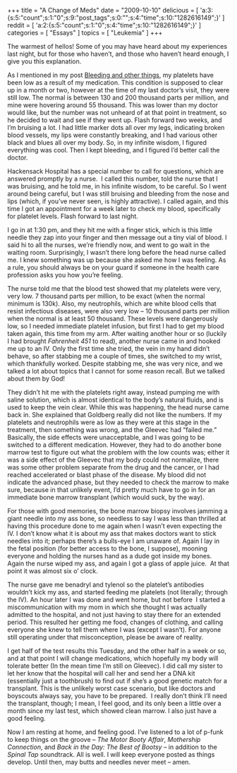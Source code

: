 +++
title = "A Change of Meds"
date = "2009-10-10"
delicious = [ 'a:3:{s:5:"count";s:1:"0";s:9:"post_tags";s:0:"";s:4:"time";s:10:"1282616149";}' ]
reddit = [ 'a:2:{s:5:"count";s:1:"0";s:4:"time";s:10:"1282616149";}' ]
categories = [ "Essays" ]
topics = [ "Leukemia" ]
+++

The warmest of hellos! Some of you may have heard about my experiences last night, but for those who haven&#8217;t, and those who haven&#8217;t heard enough, I give you this explanation.

<!--more-->

As I mentioned in my post [Bleeding and other things](/post/bleeding-and-other-things), my platelets have been low as a result of my medication. This condition is supposed to clear up in a month or two, however at the time of my last doctor&#8217;s visit, they were still low. The normal is between 130 and 200 thousand parts per million, and mine were hovering around 55 thousand. This was lower than my doctor would like, but the number was not unheard of at that point in treatment, so he decided to wait and see if they went up. Flash forward two weeks, and I&#8217;m bruising a lot. I had little marker dots all over my legs, indicating broken blood vessels, my lips were constantly breaking, and I had various other black and blues all over my body. So, in my infinite wisdom, I figured everything was cool. Then I kept bleeding, and I figured I&#8217;d better call the doctor.

Hackensack Hospital has a special number to call for questions, which are answered promptly by a nurse.  I called this number, told the nurse that I was bruising, and he told me, in his infinite wisdom, to be careful. So I went around being careful, but I was still bruising and bleeding from the nose and lips (which, if you&#8217;ve never seen, is highly attractive). I called again, and this time I got an appointment for a week later to check my blood, specifically for platelet levels. Flash forward to last night.

I go in at 1:30 pm, and they hit me with a finger stick, which is this little needle they zap into your finger and then message out a tiny vial of blood. I said hi to all the nurses, we&#8217;re friendly now, and went to go wait in the waiting room. Surprisingly, I wasn&#8217;t there long before the head nurse called me. I knew something was up because she asked me how I was feeling. As a rule, you should always be on your guard if someone in the health care profession asks you how you&#8217;re feeling.

The nurse told me that the blood test showed that my platelets were very, very low. 7 thousand parts per million, to be exact (when the normal minimum is 130k). Also, my neutrophils, which are white blood cells that resist infectious diseases, were also very low &#8211; 10 thousand parts per million when the normal is at least 50 thousand. These levels were dangerously low, so I needed immediate platelet infusion, but first I had to get my blood taken again, this time from my arm. After waiting another hour or so (luckily I had brought _Fahrenheit 451_ to read), another nurse came in and hooked me up to an IV. Only the first time she tried, the vein in my hand didn&#8217;t behave, so after stabbing me a couple of times, she switched to my wrist, which thankfully worked. Despite stabbing me, she was very nice, and we talked a lot about topics that I cannot for some reason recall. But we talked about them by God!

They didn&#8217;t hit me with the platelets right away, instead pumping me with saline solution, which is almost identical to the body&#8217;s natural fluids, and is used to keep the vein clear. While this was happening, the head nurse came back in. She explained that Goldberg really did not like the numbers. If my platelets and neutrophils were as low as they were at this stage in the treatment, then something was wrong, and the Gleevec had &#8220;failed me.&#8221; Basically, the side effects were unacceptable, and I was going to be switched to a different medication. However, they had to do another bone marrow test to figure out what the problem with the low counts was; either it was a side effect of the Gleevec that my body could not normalize, there was some other problem separate from the drug and the cancer, or I had reached accelerated or blast phase of the disease. My blood did not indicate the advanced phase, but they needed to check the marrow to make sure, because in that unlikely event, I&#8217;d pretty much have to go in for an immediate bone marrow transplant (which would suck, by the way).

For those with good memories, the bone marrow biopsy involves jamming a giant needle into my ass bone, so needless to say I was less than thrilled at having this procedure done to me again when I wasn&#8217;t even expecting the IV. I don&#8217;t know what it is about my ass that makes doctors want to stick needles into it; perhaps there&#8217;s a bulls-eye I am unaware of. Again I lay in the fetal position (for better access to the bone, I suppose), mooning everyone and holding the nurses hand as a dude got inside my bones. Again the nurse wiped my ass, and again I got a glass of apple juice.  At that point it was almost six o&#8217; clock.

The nurse gave me benadryl and tylenol so the platelet&#8217;s antibodies wouldn&#8217;t kick my ass, and started feeding me platelets (not literally; through the IV). An hour later I was done and went home, but not before  I started a miscommunication with my mom in which she thought I was actually admitted to the hospital, and not just having to stay there for an extended period. This resulted her getting me food, changes of clothing, and calling everyone she knew to tell them where I was (except I wasn&#8217;t). For anyone still operating under that misconception, please be aware of reality.

I get half of the test results this Tuesday, and the other half in a week or so, and at that point I will change medications, which hopefully my body will tolerate better (In the mean time I&#8217;m still on Gleevec). I did call my sister to let her know that the hospital will call her and send her a DNA kit (essentially just a toothbrush) to find out if she&#8217;s a good genetic match for a transplant. This is the unlikely worst case scenario, but like doctors and boyscouts always say, you have to be prepared.  I really don&#8217;t think I&#8217;ll need the transplant, though; I mean, I feel good, and its only been a little over a month since my last test, which showed clean marrow. I also just have a good feeling.

Now I am resting at home, and feeling good. I&#8217;ve listened to a lot of p-funk to keep things on the groove &#8211; _The Motor Booty Affair_, _Mothership Connection_, and _Back in the Day: The Best of Bootsy_ &#8211; in addition to the _Spinal Tap_ soundtrack. All is well. I will keep everyone posted as things develop. Until then, may butts and needles never meet &#8211; amen.

